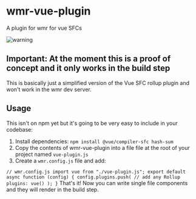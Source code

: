 # wmr-vue-plugin
A plugin for wmr for vue SFCs

![warning](https://ubcomputerlab.files.wordpress.com/2011/09/warning_sign_bold.png?w=150)

## Important: At the moment this is a proof of concept and it only works in the build step

This is basically just a simplified version of the Vue SFC rollup plugin and won't work in the wmr dev server. 

## Usage

This isn't on npm yet but it's going to be very easy to include in your codebase:

1. Install dependencies: `npm install @vue/compiler-sfc hash-sum`
2. Copy the contents of wmr-vue-plugin into a file file at the root of your project named `vue-plugin.js`
3. Create a `wmr.config.js` file and add:

`
// wmr.config.js
import vue from "./vue-plugin.js";
export default async function (config) {
  config.plugins.push(
    // add any Rollup plugins:
    vue()
  );
}
`
That's it! Now you can write single file components and they will render in the build step.
